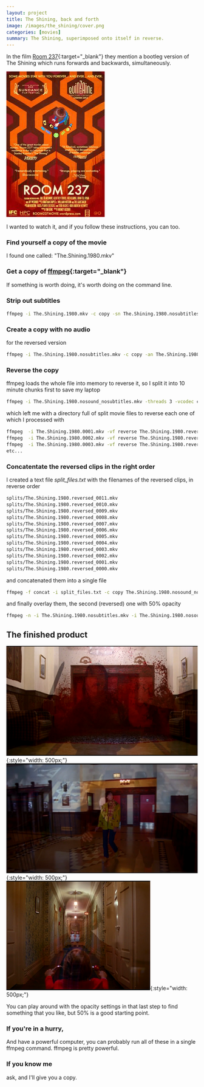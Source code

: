 ```yaml
---
layout: project
title: The Shining, back and forth
image: /images/the_shining/cover.png
categories: [movies]
summary: The Shining, superimposed onto itself in reverse.
---
```


In the film [Room 237](https://en.wikipedia.org/wiki/Room_237){:target="_blank"}
they mention a
bootleg version of The Shining which runs forwards and backwards, simultaneously.

![](/images/the_shining/Room_237_(2012_film).jpg)

I wanted to watch it, and if you follow these instructions, you can too.

### Find yourself a copy of the movie

I found one called: "The.Shining.1980.mkv"

### Get a copy of [ffmpeg](https://www.ffmpeg.org/){:target="_blank"}

If something is worth doing, it's worth doing on the command line.

### Strip out subtitles
```sh
ffmpeg -i The.Shining.1980.mkv -c copy -sn The.Shining.1980.nosubtitles.mkv
```

### Create a copy with no audio
for the reversed version
```sh
ffmpeg -i The.Shining.1980.nosubtitles.mkv -c copy -an The.Shining.1980.nosound_nosubtitles.mkv
```

### Reverse the copy
ffmpeg loads the whole file into memory to reverse it, so I split it into 10 minute
chunks first to save my laptop
```sh
ffmpeg -i The.Shining.1980.nosound_nosubtitles.mkv -threads 3 -vcodec copy -f segment -segment_time 600 The.Shining.1980.%04d.mp4
```

which left me with a directory full of split movie files to reverse each one
of which I processed with

```sh
ffmpeg  -i The.Shining.1980.0001.mkv -vf reverse The.Shining.1980.reversed_0001.mkv
ffmpeg  -i The.Shining.1980.0002.mkv -vf reverse The.Shining.1980.reversed_0002.mkv
ffmpeg  -i The.Shining.1980.0003.mkv -vf reverse The.Shining.1980.reversed_0003.mkv
etc...
```

### Concatentate the reversed clips in the right order

I created a text file *split_files.txt* with the filenames of the reversed clips,
in reverse order

```sh
splits/The.Shining.1980.reversed_0011.mkv
splits/The.Shining.1980.reversed_0010.mkv
splits/The.Shining.1980.reversed_0009.mkv
splits/The.Shining.1980.reversed_0008.mkv
splits/The.Shining.1980.reversed_0007.mkv
splits/The.Shining.1980.reversed_0006.mkv
splits/The.Shining.1980.reversed_0005.mkv
splits/The.Shining.1980.reversed_0004.mkv
splits/The.Shining.1980.reversed_0003.mkv
splits/The.Shining.1980.reversed_0002.mkv
splits/The.Shining.1980.reversed_0001.mkv
splits/The.Shining.1980.reversed_0000.mkv
```

and concatenated them into a single file
```sh
ffmpeg -f concat -i split_files.txt -c copy The.Shining.1980.nosound_nosubtitles_reversed.mkv
```

and finally overlay them, the second (reversed) one with 50% opacity

```sh
ffmpeg -n -i The.Shining.1980.nosubtitles.mkv -i The.Shining.1980.nosound_nosubtitles_reversed.mkv -filter_complex "[0:v]setsar=sar=1[v];[v][1]blend=all_mode='overlay':all_opacity=0.5" -movflags +faststart The.Shining.1980.combined.mkv
```

## The finished product

![](/images/the_shining/elevator.png){:style="width: 500px;"}
![](/images/the_shining/lobby.png){:style="width: 500px;"}
![](/images/the_shining/corridor.png){:style="width: 500px;"}

You can play around with the opacity settings in that last step to find
something that you like, but 50% is a good starting point.

### If you're in a hurry,
And have a powerful computer, you can probably run all of these in a single
ffmpeg command. ffmpeg is pretty powerful.

### If you know me
ask, and I'll give you a copy.

